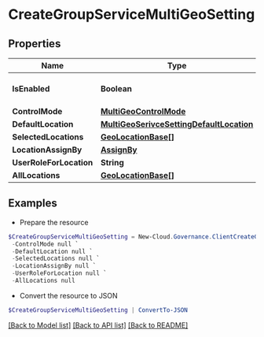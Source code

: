 # CreateGroupServiceMultiGeoSetting
## Properties

Name | Type | Description | Notes
------------ | ------------- | ------------- | -------------
**IsEnabled** | **Boolean** |  | [optional] [default to $false]
**ControlMode** | [**MultiGeoControlMode**](MultiGeoControlMode.md) |  | [optional] 
**DefaultLocation** | [**MultiGeoSerivceSettingDefaultLocation**](MultiGeoSerivceSettingDefaultLocation.md) |  | [optional] 
**SelectedLocations** | [**GeoLocationBase[]**](GeoLocationBase.md) |  | [optional] 
**LocationAssignBy** | [**AssignBy**](AssignBy.md) |  | [optional] 
**UserRoleForLocation** | **String** |  | [optional] 
**AllLocations** | [**GeoLocationBase[]**](GeoLocationBase.md) |  | [optional] 

## Examples

- Prepare the resource
```powershell
$CreateGroupServiceMultiGeoSetting = New-Cloud.Governance.ClientCreateGroupServiceMultiGeoSetting  -IsEnabled null `
 -ControlMode null `
 -DefaultLocation null `
 -SelectedLocations null `
 -LocationAssignBy null `
 -UserRoleForLocation null `
 -AllLocations null
```

- Convert the resource to JSON
```powershell
$CreateGroupServiceMultiGeoSetting | ConvertTo-JSON
```

[[Back to Model list]](../README.md#documentation-for-models) [[Back to API list]](../README.md#documentation-for-api-endpoints) [[Back to README]](../README.md)

